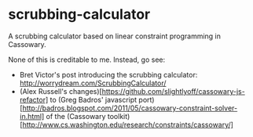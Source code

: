 scrubbing-calculator
====================

A scrubbing calculator based on linear constraint programming in Cassowary.

None of this is creditable to me. Instead, go see:

* Bret Victor's post introducing the scrubbing calculator: http://worrydream.com/ScrubbingCalculator/
* (Alex Russell's changes)[https://github.com/slightlyoff/cassowary-js-refactor] to (Greg Badros' javascript port)[http://badros.blogspot.com/2011/05/cassowary-constraint-solver-in.html] of the (Cassowary toolkit)[http://www.cs.washington.edu/research/constraints/cassowary/]

